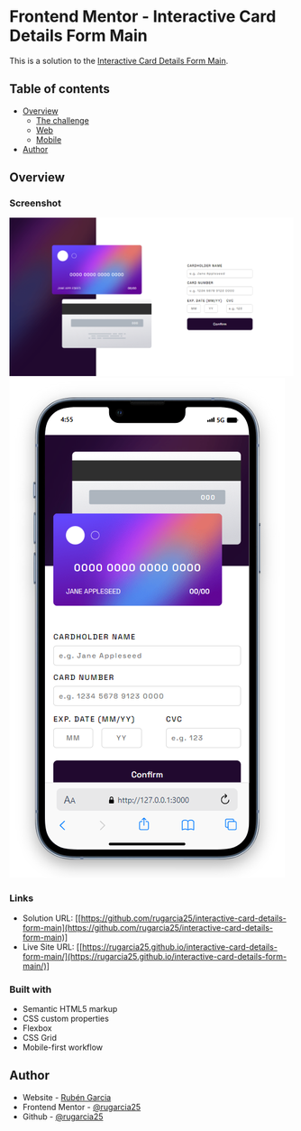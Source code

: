# Frontend Mentor - Interactive Card Details Form Main

This is a solution to the [Interactive Card Details Form Main](https://www.frontendmentor.io/challenges/interactive-card-details-form-XpS8cKZDWw). 

## Table of contents

- [Overview](#overview)
  - [The challenge](https://www.frontendmentor.io/challenges/interactive-card-details-form-XpS8cKZDWw)
  - [Web](./images/web.png)
  - [Mobile](./images/mobile.png)
- [Author](#author)

## Overview

### Screenshot

![](./images/web.png)
![](./images/mobile.png)

### Links

- Solution URL: [[https://github.com/rugarcia25/interactive-card-details-form-main](https://github.com/rugarcia25/interactive-card-details-form-main)] 
- Live Site URL: [[https://rugarcia25.github.io/interactive-card-details-form-main/](https://rugarcia25.github.io/interactive-card-details-form-main/)]

### Built with

- Semantic HTML5 markup
- CSS custom properties
- Flexbox
- CSS Grid
- Mobile-first workflow

## Author

- Website - [Rubén Garcia](https://rgdev.netlify.app/)
- Frontend Mentor - [@rugarcia25](https://www.frontendmentor.io/profile/rugarcia25)
- Github - [@rugarcia25](https://github.com/rugarcia25)